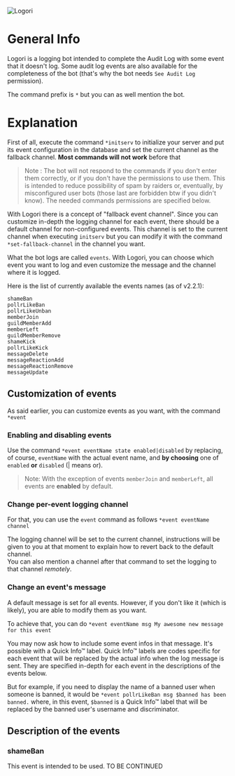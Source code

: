 ![Logori](https://cdn.discordapp.com/avatars/463829271933354006/6603c43051332030991f386fb484bbba.png?size=256)

# General Info

Logori is a logging bot intended to complete the Audit Log with some event that it doesn't log. Some audit log events are also available for the completeness of the bot (that's why the bot needs `See Audit Log` permission).  

The command prefix is `*` but you can as well mention the bot.

# Explanation

First of all, execute the command `*initserv` to initialize your server and put its event configuration in the database and set the current channel as the fallback channel. **Most commands will not work** before that

>Note : The bot will not respond to the commands if you don't enter them correctly, or if you don't have the permissions to use them. This is intended to reduce possibility of spam by raiders or, eventually, by misconfigured user bots (those last are forbidden btw if you didn't know). The needed commands permissions are specified below.

With Logori there is a concept of "fallback event channel". Since you can customize in-depth the logging channel for each event, there should be a default channel for non-configured events. This channel is set to the current channel when executing `initserv` but you can modify it with the command `*set-fallback-channel` in the channel you want.

What the bot logs are called `events`. With Logori, you can choose which event you want to log and even customize the message and the channel where it is logged.  

Here is the list of currently available the events names (as of v2.2.1):

```
shameBan
pollrLikeBan
pollrLikeUnban
memberJoin
guildMemberAdd
memberLeft
guildMemberRemove
shameKick
pollrLikeKick
messageDelete
messageReactionAdd
messageReactionRemove
messageUpdate
```

## Customization of events

As said earlier, you can customize events as you want, with the command `*event`

### Enabling and disabling events

Use the command `*event eventName state enabled|disabled` by replacing, of course, `eventName` with the actual event name, and **by choosing** one of `enabled` **or** `disabled` (| means or).

> Note: With the exception of events `memberJoin` and `memberLeft`, all events are **enabled** by default.

### Change per-event logging channel

For that, you can use the `event` command as follows `*event eventName channel`  

The logging channel will be set to the current channel, instructions will be given to you at that moment to explain how to revert back to the default channel.  
You can also mention a channel after that command to set the logging to that channel *remotely*.

### Change an event's message

A default message is set for all events. However, if you don't like it (which is likely), you are able to modify them as you want.  

To achieve that, you can do `*event eventName msg My awesome new message for this event`  

You may now ask how to include some event infos in that message. It's possible with a Quick Info™ label. Quick Info™ labels are codes specific for each event that will be replaced by the actual info when the log message is sent. They are specified in-depth for each event in the descriptions of the events below.  

But for example, if you need to display the name of a banned user when someone is banned, it would be `*event pollrLikeBan msg $banned has been banned.` where, in this event, `$banned` is a Quick Info™ label that will be replaced by the banned user's username and discriminator.

## Description of the events

### shameBan

This event is intended to be used. TO BE CONTINUED